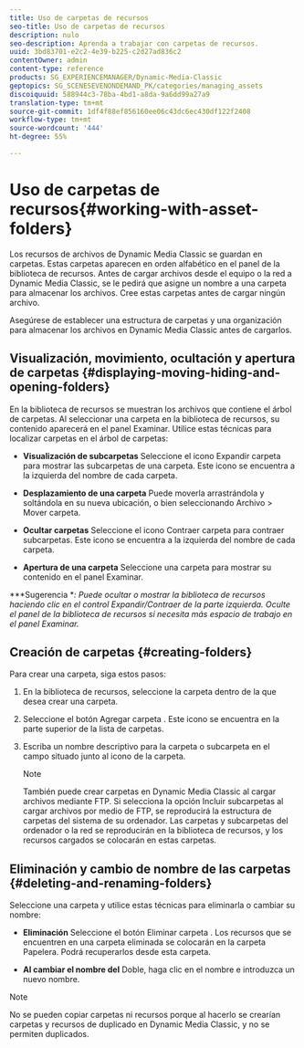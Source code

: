 ```yaml
---
title: Uso de carpetas de recursos
seo-title: Uso de carpetas de recursos
description: nulo
seo-description: Aprenda a trabajar con carpetas de recursos.
uuid: 3bd83701-e2c2-4e39-b225-c2d27ad836c2
contentOwner: admin
content-type: reference
products: SG_EXPERIENCEMANAGER/Dynamic-Media-Classic
geptopics: SG_SCENESEVENONDEMAND_PK/categories/managing_assets
discoiquuid: 588944c3-78ba-4bd1-a8da-9a6dd99a27a9
translation-type: tm+mt
source-git-commit: 1df4f88ef856160ee06c43dc6ec430df122f2408
workflow-type: tm+mt
source-wordcount: '444'
ht-degree: 55%

---
```



# Uso de carpetas de recursos{#working-with-asset-folders}

Los recursos de archivos de Dynamic Media Classic se guardan en carpetas. Estas carpetas aparecen en orden alfabético en el panel de la biblioteca de recursos. Antes de cargar archivos desde el equipo o la red a Dynamic Media Classic, se le pedirá que asigne un nombre a una carpeta para almacenar los archivos. Cree estas carpetas antes de cargar ningún archivo.

Asegúrese de establecer una estructura de carpetas y una organización para almacenar los archivos en Dynamic Media Classic antes de cargarlos.

## Visualización, movimiento, ocultación y apertura de carpetas {#displaying-moving-hiding-and-opening-folders}

En la biblioteca de recursos se muestran los archivos que contiene el árbol de carpetas. Al seleccionar una carpeta en la biblioteca de recursos, su contenido aparecerá en el panel Examinar. Utilice estas técnicas para localizar carpetas en el árbol de carpetas:

* **Visualización de subcarpetas** Seleccione el icono Expandir carpeta para mostrar las subcarpetas de una carpeta. Este icono se encuentra a la izquierda del nombre de cada carpeta.

* **Desplazamiento de una carpeta** Puede moverla arrastrándola y soltándola en su nueva ubicación, o bien seleccionando Archivo > Mover carpeta.

* **Ocultar carpetas** Seleccione el icono Contraer carpeta para contraer subcarpetas. Este icono se encuentra a la izquierda del nombre de cada carpeta.

* **Apertura de una carpeta** Seleccione una carpeta para mostrar su contenido en el panel Examinar.

***Sugerencia **: Puede ocultar o mostrar la biblioteca de recursos haciendo clic en el control Expandir/Contraer de la parte izquierda. Oculte el panel de la biblioteca de recursos si necesita más espacio de trabajo en el panel Examinar.*

## Creación de carpetas {#creating-folders}

Para crear una carpeta, siga estos pasos:

1. En la biblioteca de recursos, seleccione la carpeta dentro de la que desea crear una carpeta.
1. Seleccione el botón Agregar carpeta . Este icono se encuentra en la parte superior de la lista de carpetas.
1. Escriba un nombre descriptivo para la carpeta o subcarpeta en el campo situado junto al icono de la carpeta.

   >[!NOTE]
   >
   >También puede crear carpetas en Dynamic Media Classic al cargar archivos mediante FTP. Si selecciona la opción Incluir subcarpetas al cargar archivos por medio de FTP, se reproducirá la estructura de carpetas del sistema de su ordenador. Las carpetas y subcarpetas del ordenador o la red se reproducirán en la biblioteca de recursos, y los recursos cargados se colocarán en estas carpetas.

## Eliminación y cambio de nombre de las carpetas {#deleting-and-renaming-folders}

Seleccione una carpeta y utilice estas técnicas para eliminarla o cambiar su nombre:

* **Eliminación** Seleccione el botón Eliminar carpeta . Los recursos que se encuentren en una carpeta eliminada se colocarán en la carpeta Papelera. Podrá recuperarlos desde esta carpeta.

* **Al cambiar el nombre del** Doble, haga clic en el nombre e introduzca un nuevo nombre.

>[!NOTE]
>
>No se pueden copiar carpetas ni recursos porque al hacerlo se crearían carpetas y recursos de duplicado en Dynamic Media Classic, y no se permiten duplicados.
